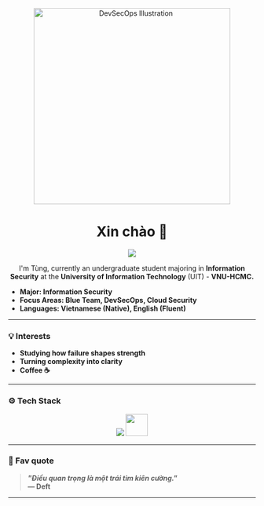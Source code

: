 <div align="center">
  <img src="https://media.istockphoto.com/id/1310856908/vi/vec-to/vector-minh-h%E1%BB%8Da-c%E1%BB%A7a-m%E1%BB%99t-ng%C6%B0%E1%BB%9Di-%C4%91%C3%A0n-%C3%B4ng-hacker-trong-m%E1%BB%99t-chi%E1%BA%BFc-m%C5%A9-tr%C3%B9m-%C4%91%E1%BA%A7u-t%E1%BB%91i-ng%E1%BB%93i-t%E1%BA%A1i-m%E1%BB%99t.jpg?s=612x612&w=0&k=20&c=aigc_2YTUjZ2-NEerQ0WpSPzUuRPwXzRGcJTmuRNSzM=" width="400" alt="DevSecOps Illustration">
</div>

<h1 align="center">Xin chào 👋</h1>

<p align="center">
  <img src="https://readme-typing-svg.herokuapp.com?font=Fira+Code&size=22&color=00B8D9&duration=2000&pause=1000&color=3DF7D0&center=true&vCenter=true&width=600&lines=Information+Security+@+UIT;Blue+Team+%26+DevSecOps+Enthusiast;Cloud+Security+Learner;Coffee-driven" />
</p>

<p align="center"> I'm Tùng, currently an undergraduate student majoring in <b>Information Security</b> at the <b>University of Information Technology</b> (UIT) - <b>VNU-HCMC.</p>

- **Major**: Information Security  
- **Focus Areas**: Blue Team, DevSecOps, Cloud Security  
- **Languages**: Vietnamese (Native), English (Fluent)  

---

### 💡 Interests

- Studying how failure shapes strength
- Turning complexity into clarity
- Coffee ☕

---

### ⚙️ Tech Stack

<p align="center">
  <img src="https://skillicons.dev/icons?i=python,c,cs,cpp,git,docker,ansible,terraform,aws,azure,openstack,elasticsearch" />
  <img src="https://cdn.simpleicons.org/wireshark/1679A7" width="45" />
</p>

---


### 💬 Fav quote
> *"Điều quan trọng là một trái tim kiên cường."*  
> — Deft

---

